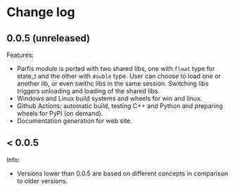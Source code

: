 # Change log

## 0.0.5 (unreleased)

Features:

  - Parfis module is ported with two shared libs, one with `float` type for state_t and the other
    with `double` type. User can choose to load one or another lib, or even swithc libs in the 
    same session. Switching libs triggers unloading and loading of the shared libs.
  - Windows and Linux build systems and wheels for win and linux.
  - Github Actions: automatic build, testing C++ and Python and preparing wheels for PyPI 
    (on demand).
  - Documentation generation for web site.

## < 0.0.5

Info:

  - Versions lower than 0.0.5 are based on different concepts in comparison to older versions.